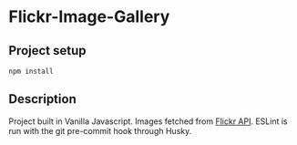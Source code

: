 # Flickr-Image-Gallery

## Project setup
```
npm install
```

## Description

Project built in Vanilla Javascript. Images fetched from [Flickr API](https://www.flickr.com/services/api/). ESLint is run with the git pre-commit hook through Husky. 